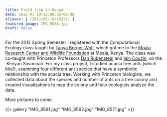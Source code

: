 ```yaml
---
title: Field trip in Kenya
date: 2012-01-10T12:00:56+00:00
aliases: [ /2012/01/10/16221/ ]
featured_image: IMG_8588.jpg
draft: false
---
```

For the 2012 Spring Semester I registered with the Computational Ecology class taught by <a href="http://compbio.cs.uic.edu/~tanya/" target="_blank">Tanya Berger-Wolf</a>, which got me to the <a href="http://www.mpala.org" target="_blank">Mpala Research Center and Wildlife Foundation</a> at Mpala, Kenya. The class was co-taught with Princeton Professors <a href="http://www.princeton.edu/~dir/" target="_blank">Dan Rubenstein</a> and <a href="http://icouzin.princeton.edu/" target="_blank">Iain Couzin</a>, on the  Kenyan Savannah. For my class project, I studied acacia tree ants (which bite!), examining four different ant species that have a symbiotic relationship with the acacia tree. Working with Princeton biologists, we collected data about the species and number of ants on a tree colony and created visualizations to map the colony and help ecologists analyze the data.

More pictures to come.

{{< gallery "IMG_8561.jpg"	"IMG_8562.jpg"	"IMG_8571.jpg" >}}

